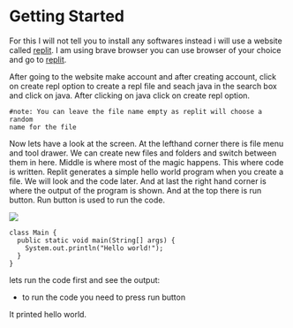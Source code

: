 # Getting Started

For this I will not tell you to install any softwares instead i will use a website called [replit](https://replit.com). I am using brave browser you can use browser of your choice and go to [replit](https://replit.com).

After going to the website make account and after creating account, click on create repl option to create a repl file and seach java in the search box and click on java. After clicking on java click on create repl option. 

```
#note: You can leave the file name empty as replit will choose a random
name for the file
```

Now lets have a look at the screen. At the lefthand corner there is file menu and tool drawer. We can create new files and folders and switch between them in here. Middle is where most of the magic happens. This where code is written. Replit generates a simple hello world program when you create a file. We will look and the code later. And at last the right hand corner is where the output of the program is shown. And at the top there is run button. Run button is used to run the code.

![](C:\Users\acer\AppData\Roaming\marktext\images\2023-02-07-20-59-58-image.png)

```
class Main {
  public static void main(String[] args) {
    System.out.println("Hello world!");
  }
}
```

lets run the code first and see the output:

- to run the code you need to press run button

It printed hello world.


